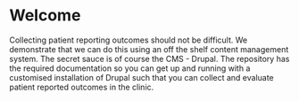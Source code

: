 # Welcome
Collecting patient reporting outcomes should not be difficult. We demonstrate that we can do this using an off the shelf content management system. The secret sauce is of course the CMS - Drupal. The repository has the required documentation so you can get up and running with a customised installation of Drupal such that you can collect and evaluate patient reported outcomes in the clinic.

